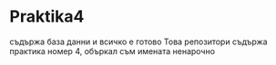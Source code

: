 # Praktika4
съдържа база данни и всичко е готово
Това репозитори съдържа практика номер 4, объркал съм имената ненарочно
